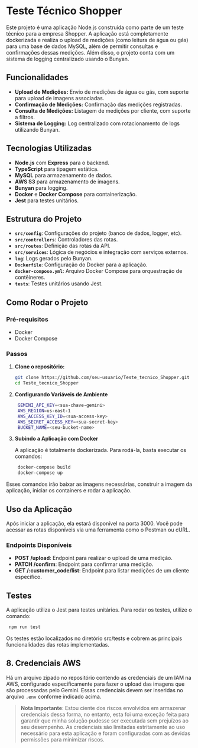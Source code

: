 # Teste Técnico Shopper

Este projeto é uma aplicação Node.js construída como parte de um teste técnico para a empresa Shopper. A aplicação está completamente dockerizada e realiza o upload de medições (como leitura de água ou gás) para uma base de dados MySQL, além de permitir consultas e confirmações dessas medições. Além disso, o projeto conta com um sistema de logging centralizado usando o Bunyan.

## Funcionalidades

- **Upload de Medições:** Envio de medições de água ou gás, com suporte para upload de imagens associadas.
- **Confirmação de Medições:** Confirmação das medições registradas.
- **Consulta de Medições:** Listagem de medições por cliente, com suporte a filtros.
- **Sistema de Logging:** Log centralizado com rotacionamento de logs utilizando Bunyan.

## Tecnologias Utilizadas

- **Node.js** com **Express** para o backend.
- **TypeScript** para tipagem estática.
- **MySQL** para armazenamento de dados.
- **AWS S3** para armazenamento de imagens.
- **Bunyan** para logging.
- **Docker** e **Docker Compose** para containerização.
- **Jest** para testes unitários.

## Estrutura do Projeto

- **`src/config`**: Configurações do projeto (banco de dados, logger, etc).
- **`src/controllers`**: Controladores das rotas.
- **`src/routes`**: Definição das rotas da API.
- **`src/services`**: Lógica de negócios e integração com serviços externos.
- **`log`**: Logs gerados pelo Bunyan.
- **`Dockerfile`**: Configuração do Docker para a aplicação.
- **`docker-compose.yml`**: Arquivo Docker Compose para orquestração de contêineres.
- **`tests`**: Testes unitários usando Jest.

## Como Rodar o Projeto

### Pré-requisitos

- Docker
- Docker Compose

### Passos

1. **Clone o repositório:**

   ```bash
   git clone https://github.com/seu-usuario/Teste_tecnico_Shopper.git
   cd Teste_tecnico_Shopper

2. **Configurando Variáveis de Ambiente**

   ```bash
    GEMINI_API_KEY=<sua-chave-gemini>
    AWS_REGION=us-east-1
    AWS_ACCESS_KEY_ID=<sua-access-key>
    AWS_SECRET_ACCESS_KEY=<sua-secret-key>
    BUCKET_NAME=<seu-bucket-name>
   ```

3. **Subindo a Aplicação com Docker**
   
   A aplicação é totalmente dockerizada. Para rodá-la, basta executar os comandos:

   ```bash
    docker-compose build
    docker-compose up
   ```
  Esses comandos irão baixar as imagens necessárias, construir a imagem da aplicação, iniciar os containers e rodar a aplicação.

## Uso da Aplicação

Após iniciar a aplicação, ela estará disponível na porta 3000. Você pode acessar as rotas disponíveis via uma ferramenta como o Postman ou cURL.

### Endpoints Disponíveis

- **POST /upload**: Endpoint para realizar o upload de uma medição.
- **PATCH /confirm**: Endpoint para confirmar uma medição.
- **GET /:customer_code/list**: Endpoint para listar medições de um cliente específico.

## Testes
A aplicação utiliza o Jest para testes unitários. Para rodar os testes, utilize o comando:

 ```bash
  npm run test
 ```

Os testes estão localizados no diretório src/tests e cobrem as principais funcionalidades das rotas implementadas.

## 8. Credenciais AWS

Há um arquivo zipado no repositório contendo as credenciais de um IAM na AWS, configurado especificamente para fazer o upload das imagens que são processadas pelo Gemini. Essas credenciais devem ser inseridas no arquivo `.env` conforme indicado acima.

> **Nota Importante**: Estou ciente dos riscos envolvidos em armazenar credenciais dessa forma, no entanto, esta foi uma exceção feita para garantir que minha solução pudesse ser executada sem prejuízos ao seu desempenho. As credenciais são limitadas estritamente ao uso necessário para esta aplicação e foram configuradas com as devidas permissões para minimizar riscos.


